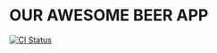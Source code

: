 # OUR AWESOME BEER APP

[![CI Status](https://github.com/EmergingDigitalAcademy/react-workshop-final-demo-app/actions/workflows/node.js.yml/badge.svg)](https://github.com/EmergingDigitalAcademy/react-workshop-final-demo-app/actions/workflows/node.js.yml)
